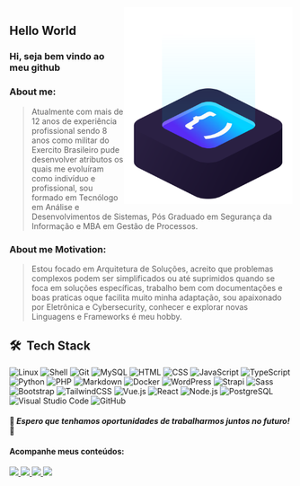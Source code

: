 <a href="https://patrickluiz.tech/" target="_blank">
<img src="https://github.com/patrickluizdev/patrickluizdev/blob/main/.github/workflows/img/ilus-code.svg" min-width="300px" max-width="300px" width="300px" align="right" alt="logo code">
</a>
  
  
  
  
  ## Hello World 

### Hi, seja bem vindo ao meu github 

### About me:
> Atualmente com mais de 12 anos de experiência profissional sendo 8 anos como militar do Exercito Brasileiro pude desenvolver atributos os quais me evoluíram como indivíduo e profissional, sou formado em Tecnólogo em Análise e Desenvolvimentos de Sistemas, Pós Graduado em Segurança da Informação e MBA em Gestão de Processos.

### About me Motivation:
> Estou focado em Arquitetura de Soluções, acreito que problemas complexos podem ser simplificados ou até suprimidos quando se foca em soluções específicas, trabalho bem com documentações e boas praticas oque facilita muito minha adaptação, sou apaixonado por Eletrônica e Cybersecurity, conhecer e explorar novas Linguagens e Frameworks é meu hobby.


## 🛠 &nbsp;Tech Stack
![Linux](https://img.shields.io/badge/-Linux-05122A?style=flat&logo=Linux)
![Shell](https://img.shields.io/badge/-Shell-05122A?style=flat&logo=Shell)
![Git](https://img.shields.io/badge/-Git-05122A?style=flat&logo=git)
![MySQL](https://img.shields.io/badge/-MySQL-05122A?style=flat&logo=mysql)
![HTML](https://img.shields.io/badge/-HTML-05122A?style=flat&logo=HTML5)
![CSS](https://img.shields.io/badge/-CSS-05122A?style=flat&logo=CSS3&logoColor=1572B6)
![JavaScript](https://img.shields.io/badge/-JavaScript-05122A?style=flat&logo=javascript)
![TypeScript](https://img.shields.io/badge/-TypesScript-05122A?style=flat&logo=typescript)
![Python](https://img.shields.io/badge/-Python-05122A?style=flat&logo=Python)
![PHP](https://img.shields.io/badge/-PHP-05122A?style=flat&logo=php)
![Markdown](https://img.shields.io/badge/-Markdown-05122A?style=flat&logo=markdown)
![Docker](https://img.shields.io/badge/-Docker-05122A?style=flat&logo=Docker)
![WordPress](https://img.shields.io/badge/-WordPress-05122A?style=flat&logo=WordPress)
![Strapi](https://img.shields.io/badge/-Strapi-05122A?style=flat&logo=Strapi)
![Sass](https://img.shields.io/badge/-Sass-05122A?style=flat&logo=sass)
![Bootstrap](https://img.shields.io/badge/-Bootstrap-05122A?style=flat&logo=bootstrap)
![TailwindCSS](https://img.shields.io/badge/-Tailwind%20CSS-05122A?style=flat&logo=tailwindcss)
![Vue.js](https://img.shields.io/badge/-Vue.js-05122A?style=flat&logo=Vue.js)
![React](https://img.shields.io/badge/-React-05122A?style=flat&logo=react)
![Node.js](https://img.shields.io/badge/-Node.js-05122A?style=flat&logo=node.js)
![PostgreSQL](https://img.shields.io/badge/-PostgreSQL-05122A?style=flat&logo=postgresql)
![Visual Studio Code](https://img.shields.io/badge/-Visual%20Studio%20Code-05122A?style=flat&logo=visual-studio-code&logoColor=007ACC)
![GitHub](https://img.shields.io/badge/-GitHub%20Actions-05122A?style=flat&logo=github)



#### 🚀 *__Espero que tenhamos oportunidades de trabalharmos juntos no futuro!__* 🚀

#### Acompanhe meus conteúdos:

<p align="left">
  <a href="https://www.instagram.com/patricklduque/" alt="Instagram" target="_blank">
    <img src="https://img.shields.io/badge/-Instagram-6610F2?style=for-the-badge&logo=Instagram&logoColor=FFFFFF"/>
  </a>
  
  <a href="https://www.linkedin.com/in/patricklduque" alt="Linkedin" target="_blank">
    <img src="https://img.shields.io/badge/-Linkedin-6610F2?style=for-the-badge&logo=Linkedin&logoColor=FFFFFF"/>
  </a>
    <a href="https://patrickluiz.tech" alt="Website" target="_blank">
    <img src="https://img.shields.io/badge/-Website-6610F2?style=for-the-badge&logo=similarweb&logoColor=FFFFFF">
  </a>

  <a href="https://hub.docker.com/u/jatabara" alt="hub" target="_blank">
    <img src="https://img.shields.io/badge/-Docker Hub-6610F2?style=for-the-badge&logo=Docker&logoColor=FFFFFF">
  </a>
 
</p>

# 








<!--
  <details>
  <summary> More about me</summary>
<div align="left">
 
``` js
const patrickLuiz = {
    personal: {
        fullName: 'Patrick Luiz',
        birthDate: '1997-01-03',
        interests: [ 'language learning', 'technology', 'games', 'engineering', 'movie', 'anime', 'music'],
        motivation: [
            'Helping society to coexist with harmony',
            'Making life easier and smarter through technology',
        ],
    },
    technical: {
        technologies: {
            frontEnd: {
                Javascript: ['Node.js, React, Vue.js'],
                HTML: ['HTML5', 'Semantic HTML'],
                CSS: ['Sass', 'styled-components', 'Bootstrap'],
            },
            backEnd: {
                Javascript: [],
                PHP: [],
                Java [],
                Python [],
            },
            architecture: ['#!/bin/bash', 'Single Page Applications', 'EC2', 'Networks'],
        },
    }
}
```
  </div>
</details>
 --> 
  

